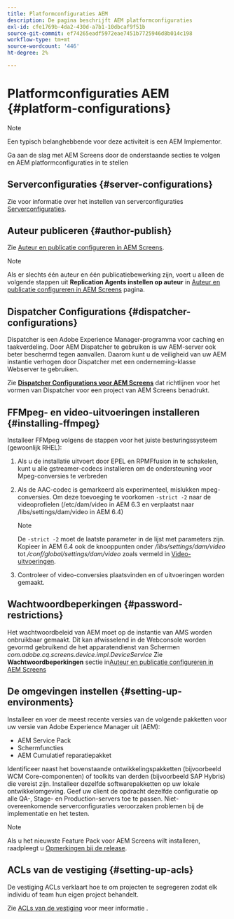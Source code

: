 ```yaml
---
title: Platformconfiguraties AEM
description: De pagina beschrijft AEM platformconfiguraties
exl-id: cfe1769b-4da2-430d-a7b1-10dbcaf9f51b
source-git-commit: ef74265eadf5972eae7451b7725946d8b014c198
workflow-type: tm+mt
source-wordcount: '446'
ht-degree: 2%

---
```


# Platformconfiguraties AEM  {#platform-configurations}

>[!NOTE]
>
>Een typisch belanghebbende voor deze activiteit is een AEM Implementor.

Ga aan de slag met AEM Screens door de onderstaande secties te volgen en AEM platformconfiguraties in te stellen

## Serverconfiguraties {#server-configurations}

Zie voor informatie over het instellen van serverconfiguraties [Serverconfiguraties](https://experienceleague.adobe.com/en/docs/experience-manager-screens/user-guide/administering/configuring-screens-introduction#ServerConfiguration).

## Auteur publiceren {#author-publish}

Zie [Auteur en publicatie configureren in AEM Screens](https://experienceleague.adobe.com/en/docs/experience-manager-screens/user-guide/administering/author-publish/author-and-publish).

>[!NOTE]
>
>Als er slechts één auteur en één publicatiebewerking zijn, voert u alleen de volgende stappen uit **Replication Agents instellen op auteur** in [Auteur en publicatie configureren in AEM Screens](https://experienceleague.adobe.com/en/docs/experience-manager-screens/user-guide/administering/author-publish/author-and-publish) pagina.

## Dispatcher Configurations {#dispatcher-configurations}

Dispatcher is een Adobe Experience Manager-programma voor caching en taakverdeling. Door AEM Dispatcher te gebruiken is uw AEM-server ook beter beschermd tegen aanvallen. Daarom kunt u de veiligheid van uw AEM instantie verhogen door Dispatcher met een onderneming-klasse Webserver te gebruiken.

Zie **[Dispatcher Configurations voor AEM Screens](https://experienceleague.adobe.com/en/docs/experience-manager-screens/user-guide/administering/dispatcher-configurations-aem-screens)** dat richtlijnen voor het vormen van Dispatcher voor een project van AEM Screens benadrukt.

## FFMpeg- en video-uitvoeringen installeren {#installing-ffmpeg}

Installeer FFMpeg volgens de stappen voor het juiste besturingssysteem (gewoonlijk RHEL):

1. Als u de installatie uitvoert door EPEL en RPMFfusion in te schakelen, kunt u alle gstreamer-codecs installeren om de ondersteuning voor Mpeg-conversies te verbreden
1. Als de AAC-codec is gemarkeerd als experimenteel, mislukken mpeg-conversies. Om deze toevoeging te voorkomen `-strict -2` naar de videoprofielen (/etc/dam/video in AEM 6.3 en verplaatst naar /libs/settings/dam/video in AEM 6.4)

   >[!NOTE]
   >
   >De `-strict -2` moet de laatste parameter in de lijst met parameters zijn. Kopieer in AEM 6.4 ook de knooppunten onder */libs/settings/dam/video* tot */conf/global/settings/dam/video* zoals vermeld in [Video-uitvoeringen](https://experienceleague.adobe.com/en/docs/experience-manager-screens/user-guide/authoring/product-features/generating-renditions).
1. Controleer of video-conversies plaatsvinden en of uitvoeringen worden gemaakt.

## Wachtwoordbeperkingen {#password-restrictions}

Het wachtwoordbeleid van AEM moet op de instantie van AMS worden onbruikbaar gemaakt. Dit kan afwisselend in de Webconsole worden gevormd gebruikend de het apparatendienst van Schermen *com.adobe.cq.screens.device.impl.DeviceService*
Zie **Wachtwoordbeperkingen** sectie in[Auteur en publicatie configureren in AEM Screens](https://experienceleague.adobe.com/en/docs/experience-manager-screens/user-guide/administering/author-publish/author-and-publish)

## De omgevingen instellen {#setting-up-environments}

Installeer en voer de meest recente versies van de volgende pakketten voor uw versie van Adobe Experience Manager uit (AEM):

* AEM Service Pack
* Schermfuncties
* AEM Cumulatief reparatiepakket

Identificeer naast het bovenstaande ontwikkelingspakketten (bijvoorbeeld WCM Core-componenten) of toolkits van derden (bijvoorbeeld SAP Hybris) die vereist zijn.
Installeer dezelfde softwarepakketten op uw lokale ontwikkelomgeving. Geef uw client de opdracht dezelfde configuratie op alle QA-, Stage- en Production-servers toe te passen. Niet-overeenkomende serverconfiguraties veroorzaken problemen bij de implementatie en het testen.

>[!NOTE]
>
>Als u het nieuwste Feature Pack voor AEM Screens wilt installeren, raadpleegt u [Opmerkingen bij de release](https://experienceleague.adobe.com/en/docs/experience-manager-screens/user-guide/aem-screens-introduction).

## ACLs van de vestiging {#setting-up-acls}

De vestiging ACLs verklaart hoe te om projecten te segregeren zodat elk individu of team hun eigen project behandelt.

Zie [ACLs van de vestiging](https://experienceleague.adobe.com/en/docs/experience-manager-screens/user-guide/administering/setting-up-acls) voor meer informatie .
